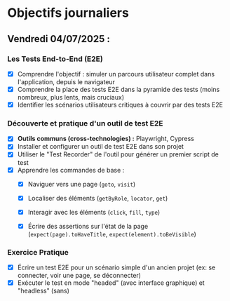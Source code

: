 # Objectifs journaliers

## Vendredi 04/07/2025 :

### Les Tests End-to-End (E2E)

- [x] Comprendre l'objectif : simuler un parcours utilisateur complet dans l'application, depuis le navigateur
- [x] Comprendre la place des tests E2E dans la pyramide des tests (moins nombreux, plus lents, mais cruciaux)
- [x] Identifier les scénarios utilisateurs critiques à couvrir par des tests E2E

### Découverte et pratique d'un outil de test E2E

- [x] **Outils communs (cross-technologies) :** Playwright, Cypress
- [x] Installer et configurer un outil de test E2E dans son projet
- [x] Utiliser le "Test Recorder" de l'outil pour générer un premier script de test
- [x] Apprendre les commandes de base :
  - [x] Naviguer vers une page (`goto`, `visit`)
  - [x] Localiser des éléments (`getByRole`, `locator`, `get`)
  - [x] Interagir avec les éléments (`click`, `fill`, `type`)
  - [x] Écrire des assertions sur l'état de la page (`expect(page).toHaveTitle`, `expect(element).toBeVisible`)


### Exercice Pratique

- [x] Écrire un test E2E pour un scénario simple d'un ancien projet (ex: se connecter, voir une page, se déconnecter)
- [x] Exécuter le test en mode "headed" (avec interface graphique) et "headless" (sans)
